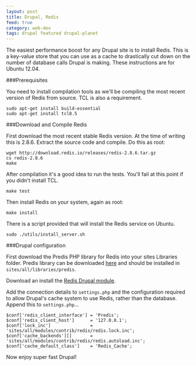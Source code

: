 ```yaml
---
layout: post
title: Drupal, Redis
feed: true
category: web-dev
tags: drupal featured drupal-planet
---
```


The easiest performance boost for any Drupal site is to install Redis.
This is a key-value store that you can use as a cache to drastically cut
down on the number of database calls Drupal is making. These instructions
are for Ubuntu 12.04.

<!--break-->

###Prerequisites

You need to install compilation tools as we'll be compiling the most recent
version of Redis from source. TCL is also a requirement.

    sudo apt-get install build-essential
    sudo apt-get install tcl8.5

###Download and Compile Redis

First download the most recent stable Redis version. At the time of writing
this is 2.8.6. Extract the source code and compile. Do this as root:

    wget http://download.redis.io/releases/redis-2.8.6.tar.gz
    cs redis-2.8.6
    make

After compilation it's a good idea to run the tests. You'll fail at this point
if you didn't install TCL.

    make test

Then install Redis on your system, again as root:

    make install

There is a script provided that will install the Redis service on Ubuntu.

    sudo ./utils/install_server.sh

###Drupal configuration

First download the Predis PHP library for Redis into your sites Libraries folder.
Predis library can be downloaded [here](https://github.com/nrk/predis) and should
be installed in `sites/all/libraries/predis`.

Download an install the [Redis Drupal module](https://drupal.org/project/redis).

Add the connection details to `settings.php` and the configuration required to
allow Drupal's cache system to use Redis, rather than the database.
Append this to `settings.php`...

    $conf['redis_client_interface'] = 'Predis';
    $conf['redis_client_host']      = '127.0.0.1';
    $conf['lock_inc']               = 'sites/all/modules/contrib/redis/redis.lock.inc';
    $conf['cache_backends'][]       = 'sites/all/modules/contrib/redis/redis.autoload.inc';
    $conf['cache_default_class']    = 'Redis_Cache';

Now enjoy super fast Drupal!

